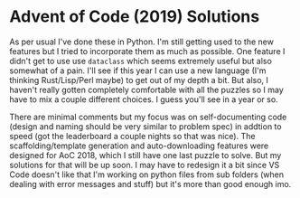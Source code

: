# Advent of Code (2019) Solutions
As per usual I've done these in Python. I'm still getting used to the new features but I tried to incorporate them as much as possible. One feature I didn't get to use use `dataclass` which seems extremely useful but also somewhat of a pain. I'll see if this year I can use a new language (I'm thinking Rust/Lisp/Perl maybe) to get out of my depth a bit. But also, I haven't really gotten completely comfortable with all the puzzles so I may have to mix a couple different choices. I guess you'll see in a year or so. 

There are minimal comments but my focus was on self-documenting code (design and naming should be very similar to problem spec) in addtion to speed (got the leaderboard a couple nights so that was nice). The scaffolding/template generation and auto-downloading features were designed for AoC 2018, which I still have one last puzzle to solve. But my solutions for that will be up soon. I may have to redesign it a bit since VS Code doesn't like that I'm working on python files from sub folders (when dealing with error messages and stuff) but it's more than good enough imo.